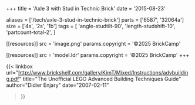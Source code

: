 +++
title = 'Axle 3 with Stud in Technic Brick'
date  = '2015-08-23'

aliases = ['/tech/axle-3-stud-in-technic-brick']
parts = ['6587', '32064a']
size  = ['4s', '2s', '1b']
tags  = [
  'angle-studtilt-90',
  'length-studshift-10',
  'partcount-total-2',
]

[[resources]]
src              = 'image.png'
params.copyright = '©2025 BrickCamp'

[[resources]]
src              = 'model.ldr'
params.copyright = '©2025 BrickCamp'
+++

{{< linkbox
    url="http://www.brickshelf.com/gallery/KimT/Mixed/Instructions/advbuilding.pdf"
    title="The Unofficial LEGO Advanced Building Techniques Guide"
    author="Didier Enjary"
    date="2007-02-11"
>}}
